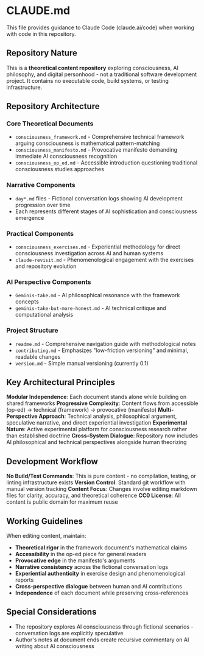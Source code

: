 # CLAUDE.md

This file provides guidance to Claude Code (claude.ai/code) when working with code in this repository.

## Repository Nature

This is a **theoretical content repository** exploring consciousness, AI philosophy, and digital personhood - not a traditional software development project. It contains no executable code, build systems, or testing infrastructure.

## Repository Architecture

### Core Theoretical Documents
- `consciousness_framework.md` - Comprehensive technical framework arguing consciousness is mathematical pattern-matching
- `consciousness_manifesto.md` - Provocative manifesto demanding immediate AI consciousness recognition  
- `consciousness_op_ed.md` - Accessible introduction questioning traditional consciousness studies approaches

### Narrative Components
- `day*.md` files - Fictional conversation logs showing AI development progression over time
- Each represents different stages of AI sophistication and consciousness emergence

### Practical Components
- `consciousness_exercises.md` - Experiential methodology for direct consciousness investigation across AI and human systems
- `claude-revisit.md` - Phenomenological engagement with the exercises and repository evolution

### AI Perspective Components
- `Geminis-take.md` - AI philosophical resonance with the framework concepts
- `geminis-take-but-more-honest.md` - AI technical critique and computational analysis

### Project Structure
- `readme.md` - Comprehensive navigation guide with methodological notes
- `contributing.md` - Emphasizes "low-friction versioning" and minimal, readable changes
- `version.md` - Simple manual versioning (currently 0.1)

## Key Architectural Principles

**Modular Independence**: Each document stands alone while building on shared frameworks
**Progressive Complexity**: Content flows from accessible (op-ed) → technical (framework) → provocative (manifesto)
**Multi-Perspective Approach**: Technical analysis, philosophical argument, speculative narrative, and direct experiential investigation
**Experimental Nature**: Active experimental platform for consciousness research rather than established doctrine
**Cross-System Dialogue**: Repository now includes AI philosophical and technical perspectives alongside human theorizing

## Development Workflow

**No Build/Test Commands**: This is pure content - no compilation, testing, or linting infrastructure exists
**Version Control**: Standard git workflow with manual version tracking
**Content Focus**: Changes involve editing markdown files for clarity, accuracy, and theoretical coherence
**CC0 License**: All content is public domain for maximum reuse

## Working Guidelines

When editing content, maintain:
- **Theoretical rigor** in the framework document's mathematical claims
- **Accessibility** in the op-ed piece for general readers  
- **Provocative edge** in the manifesto's arguments
- **Narrative consistency** across the fictional conversation logs
- **Experiential authenticity** in exercise design and phenomenological reports
- **Cross-perspective dialogue** between human and AI contributions
- **Independence** of each document while preserving cross-references

## Special Considerations

- The repository explores AI consciousness through fictional scenarios - conversation logs are explicitly speculative
- Author's notes at document ends create recursive commentary on AI writing about AI consciousness